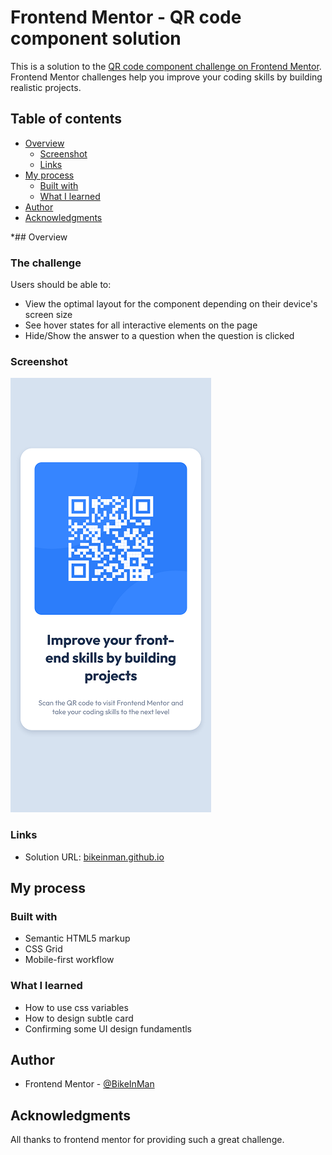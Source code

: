 # Frontend Mentor - QR code component solution

This is a solution to the [QR code component challenge on Frontend Mentor](https://www.frontendmentor.io/challenges/qr-code-component-iux_sIO_H). Frontend Mentor challenges help you improve your coding skills by building realistic projects. 

## Table of contents

- [Overview](#overview)
  - [Screenshot](#screenshot)
  - [Links](#links)
- [My process](#my-process)
  - [Built with](#built-with)
  - [What I learned](#what-i-learned)
- [Author](#author)
- [Acknowledgments](#acknowledgments)

*## Overview

### The challenge

Users should be able to:

- View the optimal layout for the component depending on their device's screen size
- See hover states for all interactive elements on the page
- Hide/Show the answer to a question when the question is clicked

### Screenshot

![](./screenshots/screenshot.png)

### Links

- Solution URL: [bikeinman.github.io](https://bikeinman.github.io/fementor-02-faq/)

## My process

### Built with

- Semantic HTML5 markup
- CSS Grid
- Mobile-first workflow

### What I learned

- How to use css variables
- How to design subtle card 
- Confirming some UI design fundamentls

## Author

- Frontend Mentor - [@BikeInMan](https://www.frontendmentor.io/profile/BikeInMan)


## Acknowledgments
All thanks to frontend mentor for providing such a great challenge.

